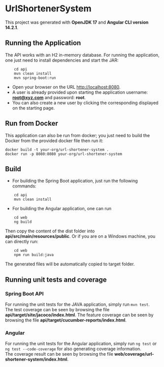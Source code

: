 # UrlShortenerSystem

This project was generated with **OpenJDK 17** and **Angular CLI version 14.2.1**.

## Running the Application

The API works with an H2 in-memory database. For running the application, one just need to install dependencies and start the JAR:

```shell
    cd api
    mvn clean install
    mvn spring-boot:run
```

- Open your browser on the URL [http://localhost:8080](http://localhost:8080).
- A user is already provided upon starting the application username: **root@xyz.com** and password: **root**.
- You can also create a new user by clicking the corresponding displayed on the starting page.

## Run from Docker

This application can also be run from docker; you just need to build the Docker from the provided docker file then run it:

```shell
docker build -t your-org/url-shortener-system .
docker run -p 8080:8080 your-org/url-shortener-system
```

## Build

- For building the Spring Boot application, just run the following commands:

```shell
    cd api
    mvn clean install
```

- For building the Angular application, one can run

```shell
    cd web
    ng build
```

Then copy the content of the dist folder into **api/src/main/resources/public**.
Or if you are on a Windows machine, you can directly run:

```shell
    cd web
    npm run build:java
```

The generated files will be automatically copied to target folder.

## Running unit tests and coverage

### Spring Boot API

For running the unit tests for the JAVA application, simply run `mvn test`.<br/>
The test coverage can be seen by browsing the file **api/target/site/jacoco/index.html**.
The feature coverage can be seen by browsing the file **api/target/cucumber-reports/index.html**.

### Angular

For running the unit tests for the Angular application, simply run `ng test` or `ng test --code-coverage` for also generating coverage information.<br/>
The coverage result can be seen by browsing the file **web/coverage/url-shortener-system/index.html**.
